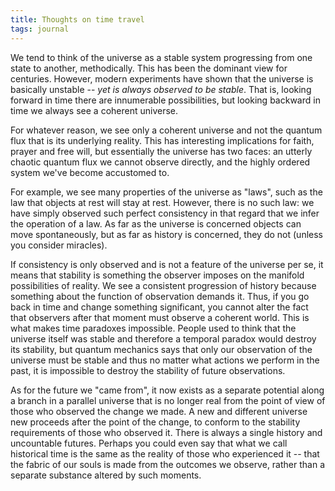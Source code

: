 ```yaml
---
title: Thoughts on time travel
tags: journal
---
```


We tend to think of the universe as a stable system progressing from one
state to another, methodically.  This has been the dominant view for
centuries.  However, modern experiments have shown that the universe is
basically unstable -- *yet is always observed to be stable*.  That is,
looking forward in time there are innumerable possibilities, but looking
backward in time we always see a coherent universe.

For whatever reason, we see only a coherent universe and not the quantum
flux that is its underlying reality.  This has interesting implications
for faith, prayer and free will, but essentially the universe has two
faces: an utterly chaotic quantum flux we cannot observe directly, and
the highly ordered system we've become accustomed to.

For example, we see many properties of the universe as "laws", such as
the law that objects at rest will stay at rest.  However, there is no
such law: we have simply observed such perfect consistency in that
regard that we infer the operation of a law.  As far as the universe is
concerned objects can move spontaneously, but as far as history is
concerned, they do not (unless you consider miracles).

If consistency is only observed and is not a feature of the universe per
se, it means that stability is something the observer imposes on the
manifold possibilities of reality.  We see a consistent progression of
history because something about the function of observation demands it.
Thus, if you go back in time and change something significant, you
cannot alter the fact that observers after that moment must observe a
coherent world.  This is what makes time paradoxes impossible.  People
used to think that the universe itself was stable and therefore a
temporal paradox would destroy its stability, but quantum mechanics says
that only our observation of the universe must be stable and thus no
matter what actions we perform in the past, it is impossible to destroy
the stability of future observations.

As for the future we "came from", it now exists as a separate potential
along a branch in a parallel universe that is no longer real from the
point of view of those who observed the change we made.  A new and
different universe new proceeds after the point of the change, to
conform to the stability requirements of those who observed it.  There
is always a single history and uncountable futures.  Perhaps you could
even say that what we call historical time is the same as the reality of
those who experienced it -- that the fabric of our souls is made from
the outcomes we observe, rather than a separate substance altered by
such moments.


